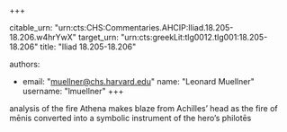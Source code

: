 +++


citable_urn: "urn:cts:CHS:Commentaries.AHCIP:Iliad.18.205-18.206.w4hrYwX"
target_urn: "urn:cts:greekLit:tlg0012.tlg001:18.205-18.206"
title: "Iliad 18.205-18.206"

authors:
- email: "muellner@chs.harvard.edu"
  name: "Leonard Muellner"
  username: "lmuellner"
+++

<p>analysis of the fire Athena makes blaze from Achilles’ head as the fire of mēnis converted into a symbolic instrument of the hero’s philotēs</p>